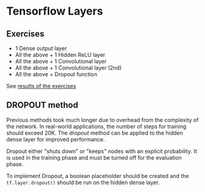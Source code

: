 # Tensorflow Layers

## Exercises
- 1 Dense output layer
- All the above + 1 Hidden ReLU layer
- All the above + 1 Convolutional layer
- All the above + 1 Convolutional layer (2nd)
- All the above + Dropout function

See [results of the exercises](Evaluations.md)

## DROPOUT method

Previous methods took much longer due to overhead from the complexity of the network. In real-world applications, the number of steps for training should exceed 20K. The _dropout_ method can be applied to the hidden dense layer for improved performance.

Dropout either "shuts down" or "keeps" nodes with an explicit probability. It is used in the training phase and must be turned off for the evaluation phase.

To implement Dropout, a boolean placeholder should be created and the `tf.layer.dropout()` should be run on the hidden dense layer.
